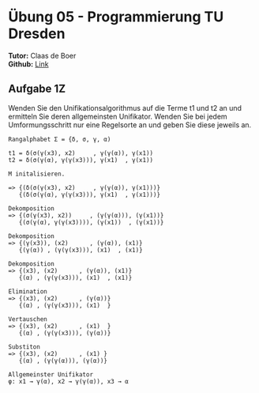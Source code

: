 # Übung 05 - Programmierung TU Dresden
**Tutor:** Claas de Boer  
**Github:** [Link](https://github.com/cdboer/programmierung-ss19)

## Aufgabe 1Z
Wenden Sie den Unifikationsalgorithmus auf die Terme t1 und
t2 an und ermitteln Sie deren allgemeinsten Unifikator. 
Wenden Sie bei jedem Umformungsschritt nur eine Regelsorte an und geben Sie diese jeweils an.

```
Rangalphabet Σ = {δ, σ, γ, α)

t1 = δ(σ(γ(x3), x2)     , γ(γ(α)), γ(x1))
t2 = δ(σ(γ(α), γ(γ(x3))), γ(x1)  , γ(x1)) 

M initalisieren.

=> {(δ(σ(γ(x3), x2)     , γ(γ(α)), γ(x1)))}
   {(δ(σ(γ(α), γ(γ(x3))), γ(x1)  , γ(x1)))}

Dekomposition
=> {(σ(γ(x3), x2))     , (γ(γ(α))), (γ(x1))}
   {(σ(γ(α), γ(γ(x3)))), (γ(x1))  , (γ(x1))}

Dekomposition
=> {(γ(x3)), (x2)      , (γ(α)), (x1)}
   {(γ(α)) , (γ(γ(x3))), (x1)  , (x1)}

Dekomposition
=> {(x3), (x2)      , (γ(α)), (x1)}
   {(α) , (γ(γ(x3))), (x1)  , (x1)}

Elimination
=> {(x3), (x2)      , (γ(α))}
   {(α) , (γ(γ(x3))), (x1)  }

Vertauschen
=> {(x3), (x2)      , (x1)  }
   {(α) , (γ(γ(x3))), (γ(α))}

Substiton
=> {(x3), (x2)      , (x1) }
   {(α) , (γ(γ(α))), (γ(α))}

Allgemeinster Unifikator
φ: x1 → γ(α), x2 → γ(γ(α)), x3 → α
```
